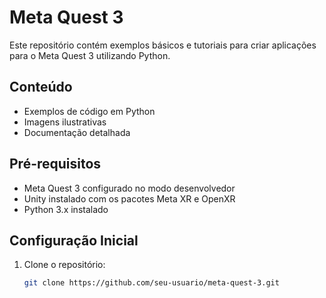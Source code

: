 # Meta Quest 3

Este repositório contém exemplos básicos e tutoriais para criar aplicações para o Meta Quest 3 utilizando Python.

## Conteúdo
- Exemplos de código em Python
- Imagens ilustrativas
- Documentação detalhada

## Pré-requisitos
- Meta Quest 3 configurado no modo desenvolvedor
- Unity instalado com os pacotes Meta XR e OpenXR
- Python 3.x instalado

## Configuração Inicial
1. Clone o repositório:
   ```bash
   git clone https://github.com/seu-usuario/meta-quest-3.git
